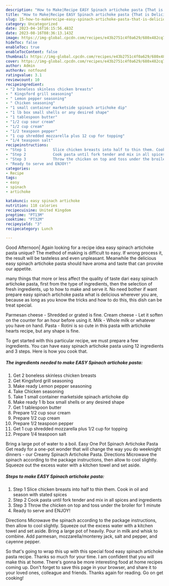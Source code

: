 ```yaml
---
description: "How to Make|Recipe EASY Spinach artichoke pasta {That is Delicious"
title: "How to Make|Recipe EASY Spinach artichoke pasta {That is Delicious"
slug: 15-how-to-makerecipe-easy-spinach-artichoke-pasta-that-is-delicious
category: Uncategorized
date: 2023-04-16T16:15:56.483Z
date: 2023-08-16T08:36:13.143Z
image: https://img-global.cpcdn.com/recipes/e43b2751c4f0a629/680x482cq70/easy-spinach-artichoke-pasta-recipe-main-photo.jpg
hideToc: false
enableToc: true
enableTocContent: false
thumbnail: https://img-global.cpcdn.com/recipes/e43b2751c4f0a629/680x482cq70/easy-spinach-artichoke-pasta-recipe-main-photo.jpg
cover: https://img-global.cpcdn.com/recipes/e43b2751c4f0a629/680x482cq70/easy-spinach-artichoke-pasta-recipe-main-photo.jpg
author: Admin
authorAv: notfound
ratingvalue: 3.1
reviewcount: 10
recipeingredient:
- "2 boneless skinless chicken breasts"
- " Kingsford grill seasoning"
- " Lemon pepper seasoning"
- " Chicken seasoning"
- "1 small container marketside spinach artichoke dip"
- "1 lb box small shells or any desired shape"
- "1 tablespoon butter"
- "1/2 cup sour cream"
- "1/2 cup cream"
- "1/2 teaspoon pepper"
- "1 cup shredded mozzarella plus 12 cup for topping"
- "1/4 teaspoon salt"
recipeinstructions:
- "Step 1            Slice chicken breasts into half to thin them. Cook in oil and season with stated spices"
- "Step 2            Cook pasta until fork tender and mix in all spices and ingredients"
- "Step 3            Throw the chicken on top and toss under the broiler for 1 minute"
- "Ready to serve and ENJOY!"
categories:
- Recipe
tags:
- easy
- spinach
- artichoke

katakunci: easy spinach artichoke 
nutrition: 118 calories
recipecuisine: United Kingdom
preptime: "PT13M"
cooktime: "PT32M"
recipeyield: "3"
recipecategory: Lunch

---
```



Good Afternoon| Again looking for a recipe idea easy spinach artichoke pasta unique? The method of making is difficult to easy. If wrong process it, the result will be tasteless and even unpleasant. Meanwhile the delicious easy spinach artichoke pasta should have aroma and taste that can provoke our appetite.






many things that more or less affect the quality of taste dari easy spinach artichoke pasta, first from the type of ingredients, then the selection of fresh ingredients, up to how to make and serve it. No need bother if want prepare easy spinach artichoke pasta what is delicious wherever you are, because as long as you know the tricks and how to do this, this dish can be treat  special.


Parmesan cheese - Shredded or grated is fine. Cream cheese - Let it soften on the counter for an hour before using it. Milk - Whole milk or whatever you have on hand. Pasta - Rotini is so cute in this pasta with artichoke hearts recipe, but any shape is fine.


To get started with this particular recipe, we must prepare a few ingredients. You can have easy spinach artichoke pasta using 12 ingredients and 3 steps. Here is how you cook that.

<!--inarticleads1-->

##### The ingredients needed to make EASY Spinach artichoke pasta:

1. Get 2 boneless skinless chicken breasts
1. Get  Kingsford grill seasoning
1. Make ready  Lemon pepper seasoning
1. Take  Chicken seasoning
1. Take 1 small container marketside spinach artichoke dip
1. Make ready 1 lb box small shells or any desired shape
1. Get 1 tablespoon butter
1. Prepare 1/2 cup sour cream
1. Prepare 1/2 cup cream
1. Prepare 1/2 teaspoon pepper
1. Get 1 cup shredded mozzarella plus 1/2 cup for topping
1. Prepare 1/4 teaspoon salt


Bring a large pot of water to a boil. Easy One Pot Spinach Artichoke Pasta Get ready for a one-pot wonder that will change the way you do weeknight dinners - our Creamy Spinach Artichoke Pasta. Directions Microwave the spinach according to the package instructions, then allow to cool slightly. Squeeze out the excess water with a kitchen towel and set aside. 

<!--inarticleads2-->

##### Steps to make EASY Spinach artichoke pasta:

1. Step 1            Slice chicken breasts into half to thin them. Cook in oil and season with stated spices
1. Step 2            Cook pasta until fork tender and mix in all spices and ingredients
1. Step 3            Throw the chicken on top and toss under the broiler for 1 minute
1. Ready to serve and ENJOY!

Directions Microwave the spinach according to the package instructions, then allow to cool slightly. Squeeze out the excess water with a kitchen towel and set aside. Bring a large pot of heavily. Pour in milk and whisk to combine. Add parmesan, mozzarella/monterey jack, salt and pepper, and cayenne pepper. 

So that's going to wrap this up with this special food easy spinach artichoke pasta recipe. Thanks so much for your time. I am confident that you will make this at home. There's gonna be more interesting food at home recipes coming up. Don't forget to save this page in your browser, and share it to your loved ones, colleague and friends. Thanks again for reading. Go on get cooking!
